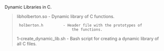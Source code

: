 Dynamic Libraries in C.

>    libholberton.so        - Dynamic library of C functions.
>
>      holberton.h         - Header file with the prototypes of
>                              the functions.
>
>  1-create_dynamic_lib.sh  - Bash script for creating a dynamic
>                              library of all C files.
